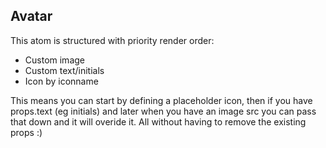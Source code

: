 ## Avatar

This atom is structured with priority render order:

 - Custom image
 - Custom text/initials
 - Icon by iconname

 This means you can start by defining a placeholder icon, then if you have props.text (eg initials) and later when you have an image src you can pass that down and it will overide it. All without having to remove the existing props :)